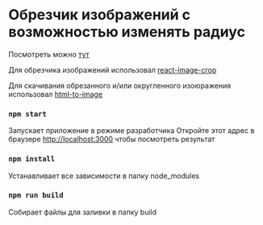 <h1>
Обрезчик изображений с возможностью изменять радиус
</h1>

<p>Посмотреть можно <a href="https://rasulnur.github.io/picture-cropper/">тут</a></p>

<p>Для обрезчика изображений использовал <a href="https://www.npmjs.com/package/react-image-crop">react-image-crop</a></p>

<p>
	Для скачивания обрезанного и/или округленного изоюражения использовал <a href="https://www.npmjs.com/package/html-to-image">html-to-image</a>
</p>

### `npm start`

Запускает приложение в режиме разработчика
Откройте этот адрес в браузере [http://localhost:3000](http://localhost:3000) чтобы посмотреть результат

### `npm install`

Устанавливает все зависимости в папку node_modules

### `npm run build`

Собирает файлы для заливки в папку build

